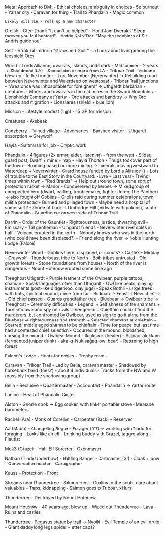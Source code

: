Meta:
    Approach to DM:
        - Ethical choices: ambiguity in choices
        - 5e burnout
    - Yartar city
    - Caravan for thing
    - Trail to Phandalin
    - Magic common

    Likely will die - roll up a new character

Orcish
    - Gtem Dram: "It can't be helped" 
    - Hor d'Jam Dverak!: "Sleep forever you foul bastard"
    - Andris Kol v'Dor: "May the teachings of Sir Andris guide you"
    
Self
    - V'rok Lal Imdorin "Grace and Guilt" - a book about living among the Iceshield Orcs

World
    - Lords Alliance, dwarves, islands, underdark
    - Midsummer
    - 2 years -> Shieldmeet (LA)
    - Seccession or more from LA
    - Triboar Trail
    - Volcano blew up
    - In the frontier
    - Lord November (Neverwinter) -> Rebuilding road between Neverwinter and Waterdeep on westcoast
    - Triboar Trail junctions
    - "Area once was inhospitable for foreigners" -> Uthgardt barbarian + creatures
    - Miners and dwarves in the old mines in the Sword Mountains
    - Lionshields Company at Yartar
    - Orc attacks and banditry -> Why Orc attacks and migration
    - Lionshares (shield + blue lion)

Mission
    - Lifestyle modest (1 gp)
    - 15 GP for mission

Creatures
    - Axebeak

Conyberry
    - Ruined village
    - Adversaries
    - Banshee visitor
    - Uthgardt absorption -> Greywolf

Hayla
    - Saltmarsh for job
    - Cryptic work

Phandalin
    - 4 figures (2x armor, elder, listening) - from the west
    - Sildar, guard post, Dwarf + mine + map
    - Hayla Thorton
    - Thugs took over part of the town
    - Booming based on more mining -> minerals moving westward to Waterdeep + Neverwinter
    - Guard house funded by Lord's Alliance ()
    - Lots of trouble to the East
    Story in the Courtyard:
        - Lyre
        - Last year
        - Trying times within town
        - "Red Brands" -> Help out around town, some sort of protection racket -> Manor
        - Conquerered by heroes -> Mixed group of unexpected hero (dwarf, halfling, troublemaker, fighter Joren, The Panther) -> also fought off Goblins
        - Gnolls raid during summer celebrations, town militia protected
        - Burned and pillaged town
    - Maybe need a hospital of some sort?
    - Shrine of Luck -> Umbridge Hill (midwife with potions), south of Phandalin
    - Guardhouse on west side of Triboar Trail

Darrin
    - Order of the Gauntlet
    - Righteousness, justice, thwarting evil
    - Emissary
    - Tall gentleman
    - Uthgardt friends
    - Neverwinter river splits in half
    - Volcano erupted in the north
    - Nobody knows who was to the north (who could have been displaced?)
    - Friend along the river -> Noble Hunting Lodge (Falcon)

Neverwinter Wood
    - Goblins there, displaced, or scouts?
    - Castle?
    - Midday
    - Graywolf 
    - Thunderbeast tribe to North
    - Both tribes untrusted
    - Old growth forests
    - Stone foundations from houses
    - North of the river is dangerous
    - Mount Hotenow erupted some time ago

Treeghost Uthgardt
    - Purple feathers of the Owlbear, purple tattoos, shaman
    - Speak languages other than Uthgardt
    - Owl like beaks, playing instruments (post-like didgeridoo, clay jugs)
    - Speak Bothii
    - Large trees with huts, spiritual mound, come from far
    - Birdman -> Feast -> New chief -> 
    - Old chief passed
    - Guards grandfather tree
    - Bluebear -> Owlbear tribe -> Treeghost
    - Ceremony difficulties
    - Legend:
        + Selfishness of the shamans
        + Turn into owls and spy on rivals
        + Vengence
        + Chieftain couldn't find the murderers, but confronted by Owlbear, used as sign to go it alone from the Bluebear -> righteousness and strength
        + Selected shamans as chieftain
    - Scarred, middle aged shaman to be chieftain
    - Time for peace, but last time had a contested chief selection
    - Occurred at the mound, bloodshed, cursing the mound
    - Owlbear Mound
    - Iluaksiruk (healer) 
    - Siiġñaq-alukkam (fermented juniper drink) 
    - akła-q-Nukisaġaq (owl bear)
    - Returning to high forest

Falcon's Lodge
    - Hunts for nobles
    - Trophy room
    - 

Caravan
    - Triboar Trail
    - Led by Bella, caravan master
    - Shadowed by horseback band (foes?) - about 4 individuals
    - Tracks from the NW and W (possibly from the shadowing group)

Bella
    - Reclusive
    - Quartermaster
    - Accountant
    - Phandalin -> Yartar route

Lanine
    - Head of Phandalin Coster

Alston
    - Gnome cook -> Egg cooker, with tinker portable stove
    - Measure barometers

Rachel (Ara)
    - Monk of Corellon
    - Carpenter (Back)
    - Reserved

AJ (Matta)
    - Changeling Rogue
    - Forager (5'7) -> working with Tindo for foraging
    - Looks like an elf
    - Drinking buddy with Grazel, tagged along
    - Flautist

Mok3 (Grazel)
    - Half-Elf Sorcerer
    - Oxenmaster

Nathan (Tindo Underbow)
    - Halfling Ranger
    - Cartmaster (3')
    - Cloak + bow
    - Conversation master
    - Cartographer

Kauss
    - Protection
    - Front

Streams near Thundertree
    - Salmon runs
    - Goblins to the south, care about valuables
    - Traps, kidnapping
    - Salmon goes to Triboar, xHurst

Thundertree
    - Destroyed by Mount Hotenow

Mount Hotenow
    - 40 years ago, blew up
    - Wiped out Thundertree
    - Lava 
    - Ruins and castles

Thundertree
    - Pegasus statue by trail -> Nyoiki
    - Evil Temple of an evil druid
    - Giant daddy long legs spider + etter caps?